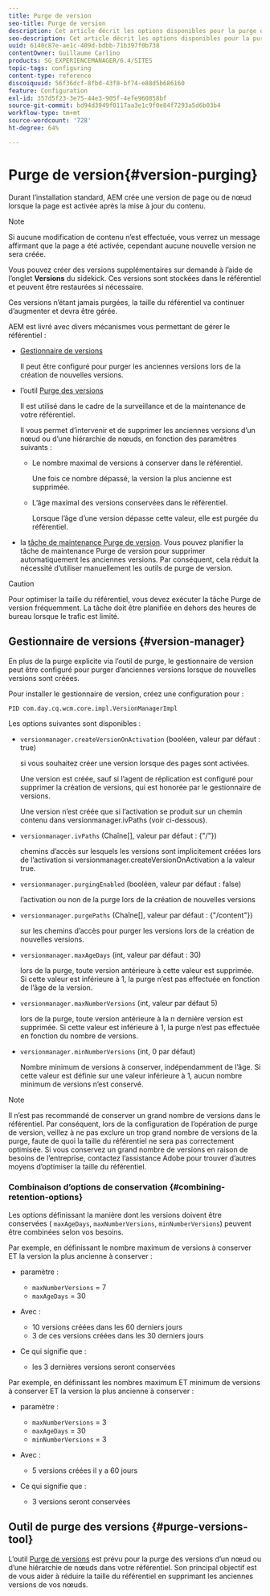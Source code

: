 ```yaml
---
title: Purge de version
seo-title: Purge de version
description: Cet article décrit les options disponibles pour la purge de version.
seo-description: Cet article décrit les options disponibles pour la purge de version.
uuid: 6140c87e-ae1c-409d-bdbb-71b397f0b738
contentOwner: Guillaume Carlino
products: SG_EXPERIENCEMANAGER/6.4/SITES
topic-tags: configuring
content-type: reference
discoiquuid: 56f36dcf-8fbd-43f8-bf74-e88d5b686160
feature: Configuration
exl-id: 357d5f23-3e75-44e3-905f-4efe960858bf
source-git-commit: bd94d3949f0117aa3e1c9f0e84f7293a5d6b03b4
workflow-type: tm+mt
source-wordcount: '728'
ht-degree: 64%

---
```


# Purge de version{#version-purging}

Durant l’installation standard, AEM crée une version de page ou de nœud lorsque la page est activée après la mise à jour du contenu. 

>[!NOTE]
>
>Si aucune modification de contenu n’est effectuée, vous verrez un message affirmant que la page a été activée, cependant aucune nouvelle version ne sera créée.

Vous pouvez créer des versions supplémentaires sur demande à l’aide de l’onglet **Versions** du sidekick. Ces versions sont stockées dans le référentiel et peuvent être restaurées si nécessaire. 

Ces versions n’étant jamais purgées, la taille du référentiel va continuer d’augmenter et devra être gérée.

AEM est livré avec divers mécanismes vous permettant de gérer le référentiel :

* [Gestionnaire de versions](#version-manager)

   Il peut être configuré pour purger les anciennes versions lors de la création de nouvelles versions.

* l’outil [Purge des versions](/help/sites-deploying/monitoring-and-maintaining.md#version-purging)

   Il est utilisé dans le cadre de la surveillance et de la maintenance de votre référentiel.

    Il vous permet d’intervenir et de supprimer les anciennes versions d’un nœud ou d’une hiérarchie de nœuds, en fonction des paramètres suivants :

   * Le nombre maximal de versions à conserver dans le référentiel.

      Une fois ce nombre dépassé, la version la plus ancienne est supprimée.

   * L’âge maximal des versions conservées dans le référentiel. 

       Lorsque l’âge d’une version dépasse cette valeur, elle est purgée du référentiel. 

* la [tâche de maintenance Purge de version](/help/sites-administering/operations-dashboard.md#automated-maintenance-tasks). Vous pouvez planifier la tâche de maintenance Purge de version pour supprimer automatiquement les anciennes versions. Par conséquent, cela réduit la nécessité d’utiliser manuellement les outils de purge de version.

>[!CAUTION]
>
>Pour optimiser la taille du référentiel, vous devez exécuter la tâche Purge de version fréquemment. La tâche doit être planifiée en dehors des heures de bureau lorsque le trafic est limité.

## Gestionnaire de versions {#version-manager}

En plus de la purge explicite via l’outil de purge, le gestionnaire de version peut être configuré pour purger d’anciennes versions lorsque de nouvelles versions sont créées.

Pour installer le gestionnaire de version, créez une configuration pour :

`PID com.day.cq.wcm.core.impl.VersionManagerImpl`

Les options suivantes sont disponibles :

* `versionmanager.createVersionOnActivation` (booléen, valeur par défaut : true)

   si vous souhaitez créer une version lorsque des pages sont activées.

   Une version est créée, sauf si l’agent de réplication est configuré pour supprimer la création de versions, qui est honorée par le gestionnaire de versions.

   Une version n’est créée que si l’activation se produit sur un chemin contenu dans versionmanager.ivPaths (voir ci-dessous).

* `versionmanager.ivPaths` (Chaîne[], valeur par défaut : {&quot;/&quot;})

   chemins d’accès sur lesquels les versions sont implicitement créées lors de l’activation si versionmanager.createVersionOnActivation a la valeur true.

* `versionmanager.purgingEnabled` (booléen, valeur par défaut : false)

   l’activation ou non de la purge lors de la création de nouvelles versions

* `versionmanager.purgePaths` (Chaîne[], valeur par défaut : {&quot;/content&quot;})

   sur les chemins d’accès pour purger les versions lors de la création de nouvelles versions.

* `versionmanager.maxAgeDays` (int, valeur par défaut : 30)

   lors de la purge, toute version antérieure à cette valeur est supprimée. Si cette valeur est inférieure à 1, la purge n’est pas effectuée en fonction de l’âge de la version.

* `versionmanager.maxNumberVersions` (int, valeur par défaut 5)

   lors de la purge, toute version antérieure à la n dernière version est supprimée. Si cette valeur est inférieure à 1, la purge n’est pas effectuée en fonction du nombre de versions.

* `versionmanager.minNumberVersions` (int, 0 par défaut)

   Nombre minimum de versions à conserver, indépendamment de l’âge. Si cette valeur est définie sur une valeur inférieure à 1, aucun nombre minimum de versions n’est conservé.

>[!NOTE]
>
>Il n’est pas recommandé de conserver un grand nombre de versions dans le référentiel. Par conséquent, lors de la configuration de l’opération de purge de version, veillez à ne pas exclure un trop grand nombre de versions de la purge, faute de quoi la taille du référentiel ne sera pas correctement optimisée. Si vous conservez un grand nombre de versions en raison de besoins de l’entreprise, contactez l’assistance Adobe pour trouver d’autres moyens d’optimiser la taille du référentiel.

### Combinaison d’options de conservation {#combining-retention-options}

Les options définissant la manière dont les versions doivent être conservées ( `maxAgeDays`, `maxNumberVersions`, `minNumberVersions`) peuvent être combinées selon vos besoins.

Par exemple, en définissant le nombre maximum de versions à conserver ET la version la plus ancienne à conserver :

* paramètre :

   * `maxNumberVersions` = 7
   * `maxAgeDays` = 30

* Avec :

   * 10 versions créées dans les 60 derniers jours
   * 3 de ces versions créées dans les 30 derniers jours 

* Ce qui signifie que :

   * les 3 dernières versions seront conservées 

Par exemple, en définissant les nombres maximum ET minimum de versions à conserver ET la version la plus ancienne à conserver :

* paramètre :

   * `maxNumberVersions` = 3
   * `maxAgeDays` = 30
   * `minNumberVersions` = 3

* Avec :

   * 5 versions créées il y a 60 jours

* Ce qui signifie que :

   * 3 versions seront conservées

## Outil de purge des versions {#purge-versions-tool}

L’outil [Purge de versions](/help/sites-deploying/monitoring-and-maintaining.md#purgeversionstool) est prévu pour la purge des versions d’un nœud ou d’une hiérarchie de nœuds dans votre référentiel. Son principal objectif est de vous aider à réduire la taille du référentiel en supprimant les anciennes versions de vos nœuds. 
